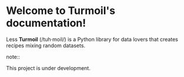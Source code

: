 Welcome to Turmoil's documentation!
===================================

Less **Turmoil** (/tuh·moil/) is a Python library for data lovers that creates recipes mixing random datasets.

note::

This project is under development.
